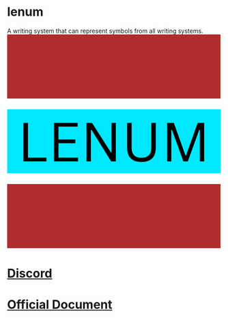 # lenum
A writing system that can represent symbols from all writing systems.
![](https://github.com/batatinha-espacial/lenum/blob/main/Add%20a%20heading.png)
# [Discord](https://discord.gg/VP5hdgaXeB)
# [Official Document](https://docs.google.com/document/d/1K3sSaGPrGgebw7m7NPaDLRynQuGwQdcmbXNHI35cnh8/edit?usp=drivesdk)